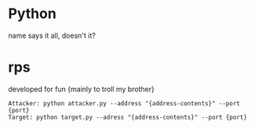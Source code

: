 # Python
name says it all, doesn't it?



<h1>rps</h1>
developed for fun {mainly to troll my brother}

```
Attacker: python attacker.py --address "{address-contents}" --port {port}
Target: python target.py --adress "{address-contents}" --port {port}
```
